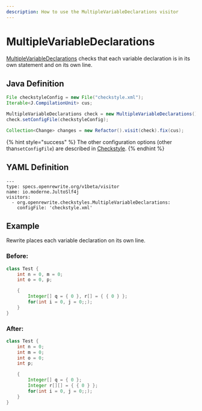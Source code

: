 ```yaml
---
description: How to use the MultipleVariableDeclarations visitor
---
```


# MultipleVariableDeclarations

[MultipleVariableDeclarations](https://checkstyle.sourceforge.io/config_coding.html#MultipleVariableDeclarations) checks that each variable declaration is in its own statement and on its own line.

## Java Definition

```java
File checkstyleConfig = new File("checkstyle.xml");
Iterable<J.CompilationUnit> cus;

MultipleVariableDeclarations check = new MultipleVariableDeclarations();
check.setConfigFile(checkstyleConfig);

Collection<Change> changes = new Refactor().visit(check).fix(cus);
```

{% hint style="success" %}
The other configuration options \(other than`setConfigFile`\) are described in [Checkstyle](./#configuration-options).
{% endhint %}

## YAML Definition

```text
---
type: specs.openrewrite.org/v1beta/visitor
name: io.moderne.JultoSlf4j
visitors:
  - org.openrewrite.checkstyles.MultipleVariableDeclarations:
    configFile: 'checkstyle.xml'
```

## Example

Rewrite places each variable declaration on its own line.

### Before:

```java
class Test {
    int n = 0, m = 0;
    int o = 0, p;

    {
        Integer[] q = { 0 }, r[] = { { 0 } };
        for(int i = 0, j = 0;;);
    }
}
```

### After:

```java
class Test {
    int n = 0;
    int m = 0;
    int o = 0;
    int p;

    {
        Integer[] q = { 0 };
        Integer r[][] = { { 0 } };
        for(int i = 0, j = 0;;);
    }
}
```

